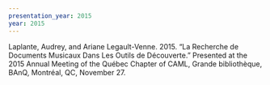 ```yaml
---
presentation_year: 2015
year: 2015
---
```


Laplante, Audrey, and Ariane Legault-Venne. 2015. “La Recherche de Documents Musicaux Dans Les Outils de Découverte.” Presented at the 2015 Annual Meeting of the Québec Chapter of CAML, Grande bibliothèque, BAnQ, Montréal, QC, November 27.